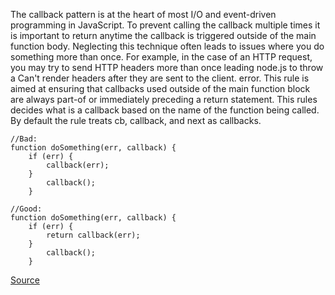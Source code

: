 The callback pattern is at the heart of most I/O and event-driven programming in JavaScript.
To prevent calling the callback multiple times it is important to return anytime the callback is triggered outside of the main function body. Neglecting this technique often leads to issues where you do something more than once. For example, in the case of an HTTP request, you may try to send HTTP headers more than once leading node.js to throw a Can't render headers after they are sent to the client. error.
This rule is aimed at ensuring that callbacks used outside of the main function block are always part-of or immediately preceding a return statement. This rules decides what is a callback based on the name of the function being called. By default the rule treats cb, callback, and next as callbacks.

```
//Bad:
function doSomething(err, callback) {
	if (err) {
		callback(err);
	}
		callback();
	}

//Good:
function doSomething(err, callback) {
	if (err) {
		return callback(err);
	}
		callback();
	}

```

[Source](http://eslint.org/docs/rules/callback-return)
